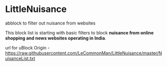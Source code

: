 # LittleNuisance
abblock to filter out nuisance from websites


This block list is starting with basic filters to block **nuisance from online shopping and news websites operating in India**.


url for uBlock Origin - https://raw.githubusercontent.com/LeCommonMan/LittleNuisance/master/NuisanceList.txt
